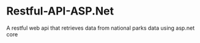 # Restful-API-ASP.Net
A restful web api that retrieves data from national parks data using asp.net core
